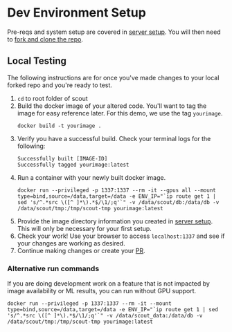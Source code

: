 # Dev Environment Setup
Pre-reqs and system setup are covered in [server setup](../system-administrators/server-system-setup.md). You will then need to [fork and clone the repo](pr-workflow.md).

## Local Testing

The following instructions are for once you've made changes to your local forked repo and you're ready to test.
1. `cd` to root folder of scout
1. Build the docker image of your altered code. You'll want to tag the image for easy reference later. For this demo, we use the tag `yourimage`.
    ```
    docker build -t yourimage .
    ```
1. Verify you have a successful build. Check your terminal logs for the following:
    ```
    Successfully built [IMAGE-ID]
    Successfully tagged yourimage:latest
    ```
1. Run a container with your newly built docker image.
    ```
    docker run --privileged -p 1337:1337 --rm -it --gpus all --mount type=bind,source=/data,target=/data -e ENV_IP="`ip route get 1 | sed 's/^.*src \([^ ]*\).*$/\1/;q'`" -v /data/scout/db:/data/db -v /data/scout/tmp:/tmp/scout-tmp yourimage:latest
    ```
1. Provide the image directory information you created in [server setup](../system-administrators/server-system-setup.md). This will only be necessary for your first setup.
1. Check your work! Use your browser to access `localhost:1337` and see if your changes are working as desired.
1. Continue making changes or create your [PR](pr-workflow.md).

### Alternative run commands
If you are doing development work on a feature that is not impacted by image availability or ML results, you can run without GPU support.
```
docker run --privileged -p 1337:1337 --rm -it --mount type=bind,source=/data,target=/data -e ENV_IP="`ip route get 1 | sed 's/^.*src \([^ ]*\).*$/\1/;q'`" -v /data/scout_data:/data/db -v /data/scout/tmp:/tmp/scout-tmp yourimage:latest
```
